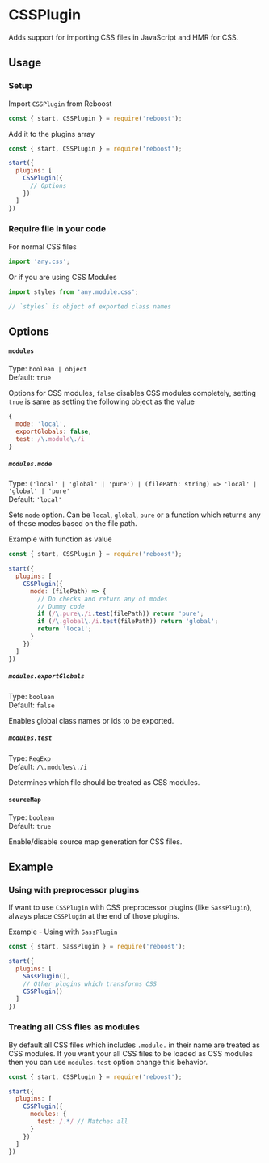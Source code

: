 # CSSPlugin
Adds support for importing CSS files in JavaScript and HMR for CSS.

## Usage
### Setup
Import `CSSPlugin` from Reboost
```js
const { start, CSSPlugin } = require('reboost');
```
Add it to the plugins array
```js
const { start, CSSPlugin } = require('reboost');

start({
  plugins: [
    CSSPlugin({
      // Options
    })
  ]
})
```
### Require file in your code
For normal CSS files
```js
import 'any.css';
```
Or if you are using CSS Modules
```js
import styles from 'any.module.css';

// `styles` is object of exported class names
```

## Options
#### `modules`
Type: `boolean | object`\
Default: `true`

Options for CSS modules, `false` disables CSS modules completely,
setting `true` is same as setting the following object as the value
```js
{
  mode: 'local',
  exportGlobals: false,
  test: /\.module\./i
}
```

##### `modules.mode`
Type: `('local' | 'global' | 'pure') | (filePath: string) => 'local' | 'global' | 'pure'`\
Default: `'local'`

Sets `mode` option. Can be `local`, `global`, `pure` or a function which
returns any of these modes based on the file path.

Example with function as value
```js
const { start, CSSPlugin } = require('reboost');

start({
  plugins: [
    CSSPlugin({
      mode: (filePath) => {
        // Do checks and return any of modes
        // Dummy code
        if (/\.pure\./i.test(filePath)) return 'pure';
        if (/\.global\./i.test(filePath)) return 'global';
        return 'local';
      }
    })
  ]
})
```

##### `modules.exportGlobals`
Type: `boolean`\
Default: `false`

Enables global class names or ids to be exported.

##### `modules.test`
Type: `RegExp`\
Default: `/\.modules\./i`

Determines which file should be treated as CSS modules.

#### `sourceMap`
Type: `boolean`\
Default: `true`

Enable/disable source map generation for CSS files.

## Example
### Using with preprocessor plugins
If want to use `CSSPlugin` with CSS preprocessor plugins (like `SassPlugin`), always
place `CSSPlugin` at the end of those plugins.

Example - Using with `SassPlugin`
```js
const { start, SassPlugin } = require('reboost');

start({
  plugins: [
    SassPlugin(),
    // Other plugins which transforms CSS
    CSSPlugin()
  ]
})
```

### Treating all CSS files as modules
By default all CSS files which includes `.module.` in their name are treated as
CSS modules. If you want your all CSS files to be loaded as CSS modules then
you can use `modules.test` option change this behavior.
```js
const { start, CSSPlugin } = require('reboost');

start({
  plugins: [
    CSSPlugin({
      modules: {
        test: /.*/ // Matches all
      }
    })
  ]
})
```
